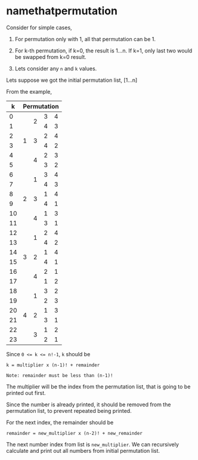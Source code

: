 # namethatpermutation

Consider for simple cases,

1. For permutation only with 1, all that permutation can be 1.

2. For k-th permutation, if k=0, the result is 1...n. If k=1, only last two would be swapped from k=0 result.

3. Lets consider any `n` and `k` values.

Lets suppose we got the initial permutation list, [1...n]

From the example,

<table>
    <thead>
        <tr>
            <th>k</th>
            <th colspan=4>Permutation</th>
        </tr>
    </thead>
    <tbody>
        <tr>
            <td>0</td>
            <td rowspan=6>1</td>
            <td rowspan=2>2</td>
            <td>3</td>
            <td>4</td>
        </tr>
        <tr>
            <td>1</td>
            <td>4</td>
            <td>3</td>
        </tr>
        <tr>
            <td>2</td>
            <td rowspan=2>3</td>
            <td>2</td>
            <td>4</td>
        </tr>
        <tr>
            <td>3</td>
            <td>4</td>
            <td>2</td>
        </tr>
        <tr>
            <td>4</td>
            <td rowspan=2>4</td>
            <td>2</td>
            <td>3</td>
        </tr>
        <tr>
            <td>5</td>
            <td>3</td>
            <td>2</td>
        </tr>
        <tr>
            <td>6</td>
            <td rowspan=6>2</td>
            <td rowspan=2>1</td>
            <td>3</td>
            <td>4</td>
        </tr>
        <tr>
            <td>7</td>
            <td>4</td>
            <td>3</td>
        </tr>
        <tr>
            <td>8</td>
            <td rowspan=2>3</td>
            <td>1</td>
            <td>4</td>
        </tr>
        <tr>
            <td>9</td>
            <td>4</td>
            <td>1</td>
        </tr>
        <tr>
            <td>10</td>
            <td rowspan=2>4</td>
            <td>1</td>
            <td>3</td>
        </tr>
        <tr>
            <td>11</td>
            <td>3</td>
            <td>1</td>
        </tr>
        <tr>
            <td>12</td>
            <td rowspan=6>3</td>
            <td rowspan=2>1</td>
            <td>2</td>
            <td>4</td>
        </tr>
        <tr>
            <td>13</td>
            <td>4</td>
            <td>2</td>
        </tr>
        <tr>
            <td>14</td>
            <td rowspan=2>2</td>
            <td>1</td>
            <td>4</td>
        </tr>
        <tr>
            <td>15</td>
            <td>4</td>
            <td>1</td>
        </tr>
        <tr>
            <td>16</td>
            <td rowspan=2>4</td>
            <td>2</td>
            <td>1</td>
        </tr>
        <tr>
            <td>17</td>
            <td>1</td>
            <td>2</td>
        </tr>
        <tr>
            <td>18</td>
            <td rowspan=6>4</td>
            <td rowspan=2>1</td>
            <td>3</td>
            <td>2</td>
        </tr>
        <tr>
            <td>19</td>
            <td>2</td>
            <td>3</td>
        </tr>
        <tr>
            <td>20</td>
            <td rowspan=2>2</td>
            <td>1</td>
            <td>3</td>
        </tr>
        <tr>
            <td>21</td>
            <td>3</td>
            <td>1</td>
        </tr>
        <tr>
            <td>22</td>
            <td rowspan=2>3</td>
            <td>1</td>
            <td>2</td>
        </tr>
        <tr>
            <td>23</td>
            <td>2</td>
            <td>1</td>
        </tr>
    </tbody>
</table>

Since `0 <= k <= n!-1`, `k` should be

```
k = multiplier x (n-1)! + remainder

Note: remainder must be less than (n-1)!
```

The multiplier will be the index from the permutation list, that is going to be printed out first.

Since the number is already printed, it should be removed from the permutation list, to prevent repeated being printed.

For the next index, the remainder should be

```
remainder = new_multiplier x (n-2)! + new_remainder
```

The next number index from list is `new_multiplier`. We can recursively calculate and print out all numbers from initial permutation list. 
